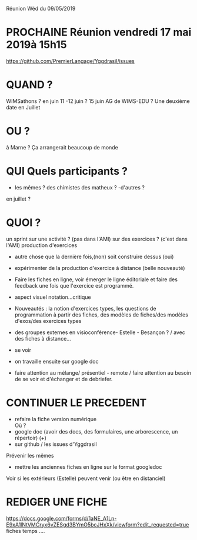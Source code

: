
Réunion Wéd du 09/05/2019

# PROCHAINE Réunion vendredi  17 mai 2019à 15h15

https://github.com/PremierLangage/Yggdrasil/issues



# QUAND ?
WIMSathons ?  en juin 11 -12 juin ?  15 juin AG de WIMS-EDU ? 
Une deuxième date en Juillet 

# OU ? 
à Marne ? Ça arrangerait beaucoup de monde


# QUI Quels participants ? 
- les mêmes ? des chimistes des matheux ? 
-d'autres ? 

en juillet ? 

# QUOI ? 
 un sprint sur une activité ? (pas dans l'AMI)
 sur des exercices ? (c'est dans l'AMI)  production d'exercices 
- autre chose que la dernière fois,(non) soit construire dessus (oui)
- expérimenter de la production d'exercice à distance (belle nouveauté)
- Faire les fiches en ligne, voir émerger le ligne éditoriale et faire des  feedback une fois que l'exercice est programmé.
- aspect visuel notation...critique

- Nouveautés : la notion d'exercices types,  les questions de programmation à partir des fiches, des modèles de fiches/des modèles d'exos/des exercices types

- des groupes externes en visioconférence- Estelle - Besançon ? / avec des fiches 
à distance...
- se voir 
- on travaille ensuite sur google doc
- faire attention au mélange/ présentiel - remote / faire attention au besoin de se voir et d'échanger et de debriefer.
 
 # CONTINUER LE PRECEDENT 
 - refaire la fiche version numérique  
 Où ? 
 - google doc (avoir des docs, des formulaires, une arborescence, un répertoir) (+)
 - sur github / les issues d'Yggdrasil  
 
 Prévenir les mêmes 
 - mettre les anciennes fiches en ligne sur le format googledoc
 
Voir si les extérieurs (Estelle) peuvent venir (ou être en distanciel)

# REDIGER UNE FICHE
https://docs.google.com/forms/d/1aNE_A1Ln-E9xA1lNtVMCryx6vZESgd3BYmO5bcJHxXk/viewform?edit_requested=true
fiches temps ....  
